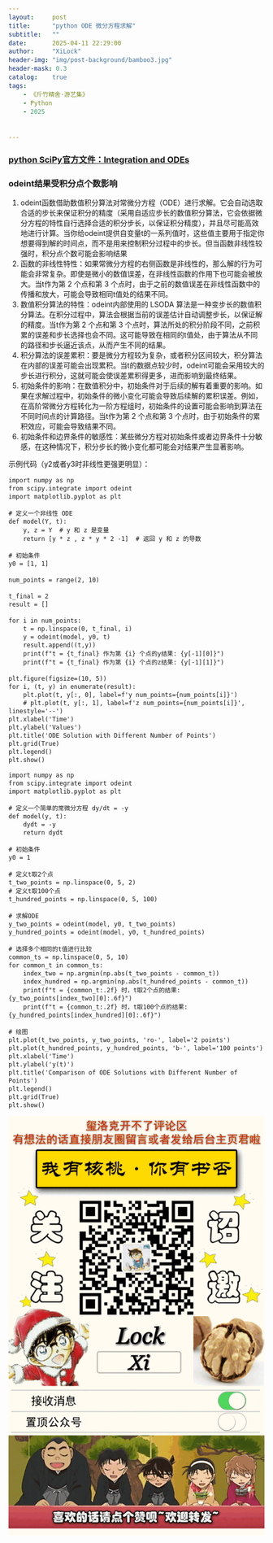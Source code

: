 ```yaml
---
layout:     post
title:      "python ODE 微分方程求解"
subtitle:   ""
date:       2025-04-11 22:29:00
author:     "XiLock"
header-img: "img/post-background/bamboo3.jpg"
header-mask: 0.3
catalog:    true
tags:
    - 《斤竹精舍·游艺集》
    - Python
    - 2025


---
```

### [python SciPy官方文件：Integration and ODEs](https://docs.scipy.org/doc/scipy/reference/integrate.html)

### odeint结果受积分点个数影响
1. odeint函数借助数值积分算法对常微分方程（ODE）进行求解。它会自动选取合适的步长来保证积分的精度（采用自适应步长的数值积分算法，它会依据微分方程的特性自行选择合适的积分步长，以保证积分精度），并且尽可能高效地进行计算。当你给odeint提供自变量t的一系列值时，这些值主要用于指定你想要得到解的时间点，而不是用来控制积分过程中的步长。但当函数非线性较强时，积分点个数可能会影响结果
1. 函数的非线性特性：如果常微分方程的右侧函数是非线性的，那么解的行为可能会非常复杂。即使是微小的数值误差，在非线性函数的作用下也可能会被放大。当t作为第 2 个点和第 3 个点时，由于之前的数值误差在非线性函数中的传播和放大，可能会导致相同t值处的结果不同。
1. 数值积分算法的特性：odeint内部使用的 LSODA 算法是一种变步长的数值积分算法。在积分过程中，算法会根据当前的误差估计自动调整步长，以保证解的精度。当t作为第 2 个点和第 3 个点时，算法所处的积分阶段不同，之前积累的误差和步长选择也会不同。这可能导致在相同的t值处，由于算法从不同的路径和步长逼近该点，从而产生不同的结果。
1. 积分算法的误差累积：要是微分方程较为复杂，或者积分区间较大，积分算法在内部的误差可能会出现累积。当t的数据点较少时，odeint可能会采用较大的步长进行积分，这就可能会使误差累积得更多，进而影响到最终结果。
1. 初始条件的影响：在数值积分中，初始条件对于后续的解有着重要的影响。如果在求解过程中，初始条件的微小变化可能会导致后续解的累积误差。例如，在高阶常微分方程转化为一阶方程组时，初始条件的设置可能会影响到算法在不同时间点的计算路径。当t作为第 2 个点和第 3 个点时，由于初始条件的累积效应，可能会导致结果不同。
1. 初始条件和边界条件的敏感性：某些微分方程对初始条件或者边界条件十分敏感，在这种情况下，积分步长的微小变化都可能会对结果产生显著影响。

示例代码（y2或者y3时非线性更强更明显）：
```
import numpy as np
from scipy.integrate import odeint
import matplotlib.pyplot as plt

# 定义一个非线性 ODE
def model(Y, t):
    y, z = Y  # y 和 z 是变量
    return [y * z , z * y * 2 -1]  # 返回 y 和 z 的导数

# 初始条件
y0 = [1, 1]

num_points = range(2, 10)

t_final = 2
result = []

for i in num_points:
    t = np.linspace(0, t_final, i)
    y = odeint(model, y0, t)
    result.append((t,y))
    print(f"t = {t_final} 作为第 {i} 个点的y结果: {y[-1][0]}")
    print(f"t = {t_final} 作为第 {i} 个点的z结果: {y[-1][1]}")

plt.figure(figsize=(10, 5))
for i, (t, y) in enumerate(result):
    plt.plot(t, y[:, 0], label=f'y num_points={num_points[i]}')
    # plt.plot(t, y[:, 1], label=f'z num_points={num_points[i]}', linestyle='--')
plt.xlabel('Time')
plt.ylabel('Values')
plt.title('ODE Solution with Different Number of Points')
plt.grid(True)
plt.legend()
plt.show()
```

```
import numpy as np
from scipy.integrate import odeint
import matplotlib.pyplot as plt

# 定义一个简单的常微分方程 dy/dt = -y
def model(y, t):
    dydt = -y
    return dydt

# 初始条件
y0 = 1

# 定义t取2个点
t_two_points = np.linspace(0, 5, 2)
# 定义t取100个点
t_hundred_points = np.linspace(0, 5, 100)

# 求解ODE
y_two_points = odeint(model, y0, t_two_points)
y_hundred_points = odeint(model, y0, t_hundred_points)

# 选择多个相同的t值进行比较
common_ts = np.linspace(0, 5, 10)
for common_t in common_ts:
    index_two = np.argmin(np.abs(t_two_points - common_t))
    index_hundred = np.argmin(np.abs(t_hundred_points - common_t))
    print(f"t = {common_t:.2f} 时，t取2个点的结果: {y_two_points[index_two][0]:.6f}")
    print(f"t = {common_t:.2f} 时，t取100个点的结果: {y_hundred_points[index_hundred][0]:.6f}")

# 绘图
plt.plot(t_two_points, y_two_points, 'ro-', label='2 points')
plt.plot(t_hundred_points, y_hundred_points, 'b-', label='100 points')
plt.xlabel('Time')
plt.ylabel('y(t)')
plt.title('Comparison of ODE Solutions with Different Number of Points')
plt.legend()
plt.grid(True)
plt.show()
```




![](/img/wc-tail.GIF)
